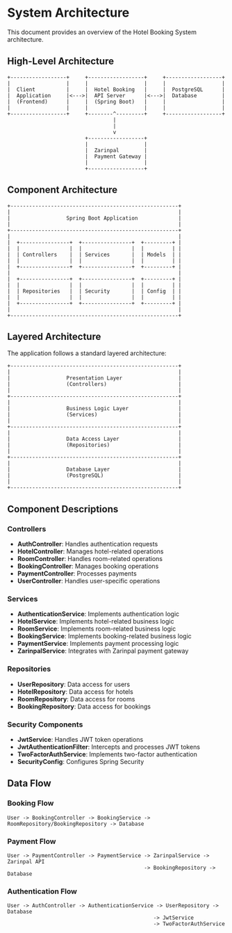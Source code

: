 # System Architecture

This document provides an overview of the Hotel Booking System architecture.

## High-Level Architecture

```
+------------------+     +------------------+     +------------------+
|                  |     |                  |     |                  |
|  Client          |     |  Hotel Booking   |     |  PostgreSQL      |
|  Application     |<--->|  API Server      |<--->|  Database        |
|  (Frontend)      |     |  (Spring Boot)   |     |                  |
|                  |     |                  |     |                  |
+------------------+     +--------^---------+     +------------------+
                                  |
                                  |
                                  v
                         +------------------+
                         |                  |
                         |  Zarinpal        |
                         |  Payment Gateway |
                         |                  |
                         +------------------+
```

## Component Architecture

```
+------------------------------------------------------+
|                                                      |
|                  Spring Boot Application             |
|                                                      |
+------------------------------------------------------+
|                                                      |
|  +----------------+  +----------------+  +---------+ |
|  |                |  |                |  |         | |
|  | Controllers    |  | Services       |  | Models  | |
|  |                |  |                |  |         | |
|  +----------------+  +----------------+  +---------+ |
|                                                      |
|  +----------------+  +----------------+  +---------+ |
|  |                |  |                |  |         | |
|  | Repositories   |  | Security       |  | Config  | |
|  |                |  |                |  |         | |
|  +----------------+  +----------------+  +---------+ |
|                                                      |
+------------------------------------------------------+
```

## Layered Architecture

The application follows a standard layered architecture:

```
+------------------------------------------------------+
|                                                      |
|                  Presentation Layer                  |
|                  (Controllers)                       |
|                                                      |
+------------------------------------------------------+
|                                                      |
|                  Business Logic Layer                |
|                  (Services)                          |
|                                                      |
+------------------------------------------------------+
|                                                      |
|                  Data Access Layer                   |
|                  (Repositories)                      |
|                                                      |
+------------------------------------------------------+
|                                                      |
|                  Database Layer                      |
|                  (PostgreSQL)                        |
|                                                      |
+------------------------------------------------------+
```

## Component Descriptions

### Controllers
- **AuthController**: Handles authentication requests
- **HotelController**: Manages hotel-related operations
- **RoomController**: Handles room-related operations
- **BookingController**: Manages booking operations
- **PaymentController**: Processes payments
- **UserController**: Handles user-specific operations

### Services
- **AuthenticationService**: Implements authentication logic
- **HotelService**: Implements hotel-related business logic
- **RoomService**: Implements room-related business logic
- **BookingService**: Implements booking-related business logic
- **PaymentService**: Implements payment processing logic
- **ZarinpalService**: Integrates with Zarinpal payment gateway

### Repositories
- **UserRepository**: Data access for users
- **HotelRepository**: Data access for hotels
- **RoomRepository**: Data access for rooms
- **BookingRepository**: Data access for bookings

### Security Components
- **JwtService**: Handles JWT token operations
- **JwtAuthenticationFilter**: Intercepts and processes JWT tokens
- **TwoFactorAuthService**: Implements two-factor authentication
- **SecurityConfig**: Configures Spring Security

## Data Flow

### Booking Flow
```
User -> BookingController -> BookingService -> RoomRepository/BookingRepository -> Database
```

### Payment Flow
```
User -> PaymentController -> PaymentService -> ZarinpalService -> Zarinpal API
                                            -> BookingRepository -> Database
```

### Authentication Flow
```
User -> AuthController -> AuthenticationService -> UserRepository -> Database
                                               -> JwtService
                                               -> TwoFactorAuthService
```